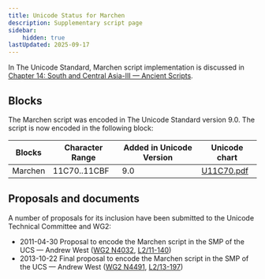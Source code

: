 ```yaml
---
title: Unicode Status for Marchen
description: Supplementary script page
sidebar:
    hidden: true
lastUpdated: 2025-09-17
---
```


In The Unicode Standard, Marchen script implementation is discussed in [Chapter 14: South and Central Asia-III — Ancient Scripts](https://www.unicode.org/versions/latest/core-spec/chapter-14/#G38187).

## Blocks

The Marchen script was encoded in The Unicode Standard version 9.0. The script is now encoded in the following block:

| Blocks | Character Range | Added in Unicode Version | Unicode chart |
| ------ | --------------- | ------------------------ | ------------- |
| Marchen  | 11C70..11CBF | 9.0 | [U11C70.pdf](http://www.unicode.org/charts/PDF/U11C70.pdf) |

## Proposals and documents

A number of proposals for its inclusion have been submitted to the Unicode Technical Committee and WG2:
- 2011-04-30 Proposal to encode the Marchen script in the SMP of the UCS — Andrew West ([WG2 N4032](https://www.unicode.org/wg2/docs/n4032.pdf), [L2/11-140](http://www.unicode.org/cgi-bin/GetMatchingDocs.pl?L2/11-140))
- 2013-10-22 Final proposal to encode the Marchen script in the SMP of the UCS — Andrew West ([WG2 N4491](https://www.unicode.org/wg2/docs/n4491.pdf), [L2/13-197](http://www.unicode.org/cgi-bin/GetMatchingDocs.pl?L2/13-197))

